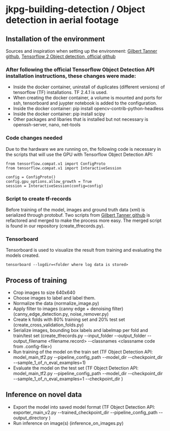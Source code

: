 # jkpg-building-detection / Object detection in aerial footage
## Installation of the environment
Sources and inspiration when setting up the environment:
[Gilbert Tanner github](https://github.com/TannerGilbert/Tensorflow-Object-Detection-API-Train-Model), 
[Tensorflow 2 Object detection, official github](https://github.com/tensorflow/models/blob/master/research/object_detection/g3doc/tf2.md)

### After following the official Tensorflow Object Detection API installation instructions, these changes were made:
 * Inside the docker container, uninstall of duplicates (different versions) of tensorflow (TF) installations. TF 2.4.1 is used.
 * When creating the docker container, a volume is mounted and ports for ssh, tensorboard and juypter notebook is added to the configuration.
 * Inside the docker container: pip install opencv-contrib-python-headless
 * Inside the docker container: pip install scipy
 * Other packages and libaries that is installed but not necessary is openssh-server, nano, net-tools
 
### Code changes needed
Due to the hardware we are running on, the following code is necessary in the scripts that will use the GPU with Tensorflow Object Detection API:
```
from tensorflow.compat.v1 import ConfigProto
from tensorflow.compat.v1 import InteractiveSession

config = ConfigProto()
config.gpu_options.allow_growth = True
session = InteractiveSession(config=config)
```

### Script to create tf-records
Before training of the model, images and ground truth data (xml) is serialized through protobuf. Two scripts from [Gilbert Tanner github](https://github.com/TannerGilbert/Tensorflow-Object-Detection-API-Train-Model) is refactored and merged to make the process more easy. The merged script is found in our repository (create_tfrecords.py).

### Tensorboard
Tensorboard is used to visualize the result from training and evaluating the models created.
```
tensorboard --logdir=<folder where log data is stored>
```

## Process of training
 * Crop images to size 640x640
 * Choose images to label and label them.
 * Normalize the data (normalize_image.py)
 * Apply filter to images (canny edge + denoising filter) (canny_edge_detection.py, noise_remover.py)
 * Create k folds with 80% training set and 20% test set (create_cross_validation_folds.py)
 * Serialize images, bounding box labels and labelmap per fold and train/test set (create_tfrecords.py --input_folder <foldername> --output_folder <foldername> --output_filename <filename.record> --classnames <classname code from .config-file>)
 * Run training of the model on the train set (TF Object Detection API: model_main_tf2.py --pipeline_config_path <configfile> --model_dir <foldername> --checkpoint_dir <foldername> --sample_1_of_n_eval_examples=1)
 * Evaluate the model on the test set (TF Object Detection API: model_main_tf2.py --pipeline_config_path <configfile> --model_dir <foldername> --checkpoint_dir <foldername> --sample_1_of_n_eval_examples=1 --checkpoint_dir <folder with checkpoints> )

## Inference on novel data
 * Export the model into saved model format (TF Object Detection API: exporter_main_v2.py --trained_checkpoint_dir <foldername> --pipeline_config_path <configfile> --output_directory <foldername>)
 * Run inference on image(s) (inference_on_images.py)
